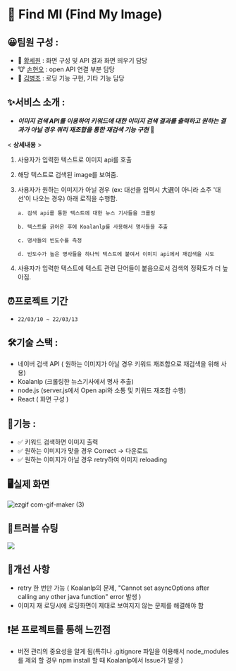 # 🎈 Find MI (Find My Image)

## 😀팀원 구성 :

- 🐰 [황세원](https://github.com/pabaep) : 화면 구성 및 API 결과 화면 띄우기 담당
- 🐮 [손현오](https://github.com/SonHyeono) : open API 연결 부분 담당
- 🐶 [김병조](https://github.com/KIMBJ1) : 로딩 기능 구현, 기타 기능 담당

## ✨서비스 소개 :

- **_이미지 검색 API를 이용하여 키워드에 대한 이미지 검색 결과를 출력하고 원하는 결과가 아닐 경우 쿼리 재조합을 통한 재검색 기능 구현_** 🚀

< **상세내용** >

1. 사용자가 입력한 텍스트로 이미지 api를 호출
2. 해당 텍스트로 검색된 image를 보여줌.
3. 사용자가 원하는 이미지가 아닐 경우 (ex: 대선을 입력시 大選이 아니라 소주 '대선'이 나오는 경우) 아래 로직을 수행함.

   ```
   a. 검색 api를 통한 텍스트에 대한 뉴스 기사들을 크롤링

   b. 텍스트를 긁어온 후에 Koalanlp를 사용해서 명사들을 추출

   c. 명사들의 빈도수를 측정

   d. 빈도수가 높은 명사들을 하나씩 텍스트에 붙여서 이미지 api에서 재검색을 시도
   ```

4. 사용자가 입력한 텍스트에 텍스트 관련 단어들이 붙음으로서 검색의 정확도가 더 높아짐.

## ⏰프로젝트 기간

- `22/03/10 ~ 22/03/13`

## 🛠기술 스택 :

- 네이버 검색 API ( 원하는 이미지가 아닐 경우 키워드 재조합으로 재검색을 위해 사용)
- Koalanlp (크롤링한 뉴스기사에서 명사 추출)
- node.js (server.js에서 Open api와 소통 및 키워드 재조합 수행)
- React ( 화면 구성 )

## 📝기능 :

- ✅ 키워드 검색하면 이미지 출력
- ✅ 원하는 이미지가 맞을 경우 Correct -> 다운로드
- ✅ 원하는 이미지가 아닐 경우 retry하여 이미지 reloading

## 🖥실제 화면

![ezgif com-gif-maker (3)](https://user-images.githubusercontent.com/57746855/158065166-f25a2900-74c2-414c-aeba-b00e6837da94.gif)


## 🎯트러블 슈팅

<a href="https://github.com/xxxxntp/React_Image_Search/wiki/Trouble-Shooting"><img src="https://img.shields.io/badge/Trouble Shooting-46B077?style=for-the-badge&logoWidth=50"/></a>

## 👾개선 사항

- retry 한 번만 가능 ( Koalanlp의 문제, "Cannot set asyncOptions after calling any other java function" error 발생 )
- 이미지 재 로딩시에 로딩화면이 제대로 보여지지 않는 문제를 해결해야 함

## ❗본 프로젝트를 통해 느낀점

- 버전 관리의 중요성을 알게 됨(특히나 .gitignore 파일을 이용해서 node_modules를 제외 할 경우 npm install 할 때 Koalanlp에서 Issue가 발생 )
